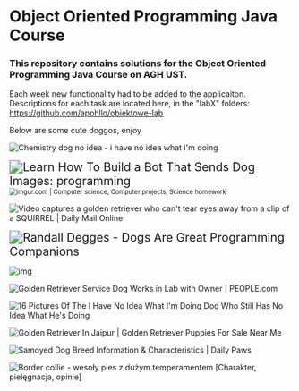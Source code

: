 # Object Oriented Programming Java Course

### This repository contains solutions for the Object Oriented Programming Java Course on AGH UST. 
Each week new functionality had to be added to the applicaiton. Descriptions for each task are located here, in the "labX" folders:
https://github.com/apohllo/obiektowe-lab


Below are some cute doggos, enjoy

![Chemistry dog no idea - i have no idea what i'm doing](https://memegenerator.net/img/instances/50289227.jpg)

<img src="https://external-preview.redd.it/eZ6Uvn46UfbeOPoleKa36-DjT3Kp8AIf80NzKN1g_bg.jpg?auto=webp&s=71af0dbeca43f7bf63da7355c4f974c53e7e48b6" alt="Learn How To Build a Bot That Sends Dog Images: programming" style="zoom:150%;" />

<img src="https://i.pinimg.com/originals/b2/a4/f2/b2a4f2d59355ee41e0df6dc6ceeec2d9.jpg" alt="imgur.com | Computer science, Computer projects, Science homework" style="zoom:80%;" />

![Video captures a golden retriever who can&#39;t tear eyes away from a clip of a  SQUIRREL | Daily Mail Online](https://i.dailymail.co.uk/i/pix/2016/08/03/17/36D77E3800000578-0-image-a-1_1470243416975.jpg)

<img src="https://d33wubrfki0l68.cloudfront.net/f2793d2266494da4621fe60be275ea15eea91330/bb2f7/static/images/2012/hello-this-is-dog.png" alt="Randall Degges - Dogs Are Great Programming Companions" style="zoom: 150%;" />

![img](https://i.imgur.com/yc0V1JP.jpeg)

![Golden Retriever Service Dog Works in Lab with Owner | PEOPLE.com](https://imagesvc.meredithcorp.io/v3/mm/image?url=https%3A%2F%2Fstatic.onecms.io%2Fwp-content%2Fuploads%2Fsites%2F20%2F2021%2F03%2F05%2Fscience-pup-in-644774-2000.jpg&q=85)

![16 Pictures Of The I Have No Idea What I&#39;m Doing Dog Who Still Has No Idea  What He&#39;s Doing](https://theawesomedaily.com/wp-content/uploads/2014/10/i-have-no-idea-what-im-doing-dog-feat-1.jpg)

![Golden Retriever In Jaipur | Golden Retriever Puppies For Sale Near Me](https://dogsshop.in/wp-content/uploads/2021/07/golden-reteiever.jpg)

![Samoyed Dog Breed Information &amp; Characteristics | Daily Paws](https://imagesvc.meredithcorp.io/v3/mm/image?url=https%3A%2F%2Fstatic.onecms.io%2Fwp-content%2Fuploads%2Fsites%2F47%2F2021%2F02%2F18%2Fsamoyed-two-puppies-grass-201760029.jpg)



![Border collie - wesoły pies z dużym temperamentem [Charakter, pielęgnacja,  opinie]](https://bi.im-g.pl/im/88/dc/19/z27116424Q,Border-collie---wesoly-pies-z-duzym-temperamentem-.jpg)




